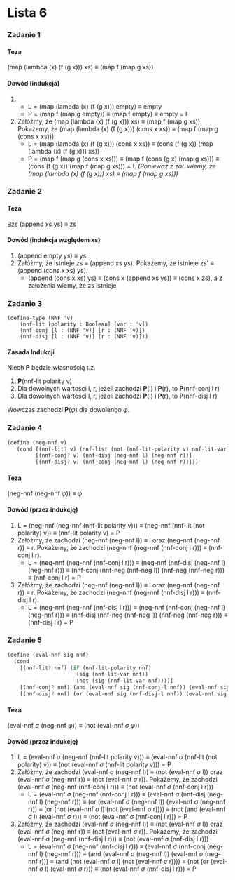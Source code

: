 # Lista 6

### Zadanie 1

#### Teza

(map (lambda (x) (f (g x))) xs) $\equiv$ (map f (map g xs))

#### Dowód (indukcja)

 1. - L = (map (lambda (x) (f (g x))) empty) $\equiv$ empty
    - P = (map f (map g empty)) $\equiv$ (map f empty) $\equiv$ empty = L
2. Załóżmy, że (map (lambda (x) (f (g x))) xs) $\equiv$ (map f (map g xs)). Pokażemy, że (map (lambda (x) (f (g x))) (cons x xs)) $\equiv$ (map f (map g (cons x xs))).
   - L = (map (lambda (x) (f (g x))) (cons x xs)) $\equiv$ (cons (f (g x)) (map (lambda (x) (f (g x))) xs))
   - P = (map f (map g (cons x xs))) $\equiv$ (map f (cons (g x) (map g xs))) $\equiv$ (cons (f (g x)) (map f (map g xs))) = L *(Ponieważ z zał. wiemy, że (map (lambda (x) (f (g x))) xs) $\equiv$ (map f (map g xs)))*

### Zadanie 2

#### Teza

$\exists$zs (append xs ys) $\equiv$ zs

#### Dowód (indukcja względem xs)

1. (append empty ys) $\equiv$ ys
2. Załóżmy, że istnieje zs $\equiv$ (append xs ys). Pokażemy, że istnieje zs' $\equiv$ (append (cons x xs) ys).
   - (append (cons x xs) ys) $\equiv$ (cons x (append xs ys)) $\equiv$ (cons x zs), a z założenia wiemy, że zs istnieje

### Zadanie 3

```racket
(define-type (NNF 'v)
    (nnf-lit [polarity : Boolean] [var : 'v])
    (nnf-conj [l : (NNF 'v)] [r : (NNF 'v)])
    (nnf-disj [l : (NNF 'v)] [r : (NNF 'v)]))
```

#### Zasada Indukcji

Niech **P** będzie własnością t.ż.
1. **P**(nnf-lit polarity v)
2. Dla dowolnych wartości l, r, jeżeli zachodzi **P**(l) i **P**(r), to **P**(nnf-conj l r)
3. Dla dowolnych wartości l, r, jeżeli zachodzi **P**(l) i **P**(r), to **P**(nnf-disj l r)

Wówczas zachodzi **P**($\varphi$) dla dowolengo $\varphi$.

### Zadanie 4

```rust
(define (neg-nnf v)
   (cond [(nnf-lit? v) (nnf-list (not (nnf-lit-polarity v) nnf-lit-var))]
         [(nnf-conj? v) (nnf-disj (neg-nnf l) (neg-nnf r))]
         [(nnf-disj? v) (nnf-conj (neg-nnf l) (neg-nnf r))]))
```

#### Teza

(neg-nnf (neg-nnf $\varphi$)) $\equiv$ $\varphi$

#### Dowód (przez indukcję)

1. L = (neg-nnf (neg-nnf (nnf-lit polarity v))) $\equiv$ (neg-nnf (nnf-lit (not polarity) v)) $\equiv$ (nnf-lit polarity v) = P
2. Załóżmy, że zachodzi (neg-nnf (neg-nnf l)) $\equiv$ l oraz (neg-nnf (neg-nnf r)) $\equiv$ r. Pokażemy, że zachodzi (neg-nnf (neg-nnf (nnf-conj l r))) $\equiv$ (nnf-conj l r).
   - L = (neg-nnf (neg-nnf (nnf-conj l r))) $\equiv$ (neg-nnf (nnf-disj (neg-nnf l) (neg-nnf r))) $\equiv$ (nnf-conj (nnf-neg (nnf-neg l)) (nnf-neg (nnf-neg r))) $\equiv$ (nnf-conj l r) = P
3. Załóżmy, że zachodzi (neg-nnf (neg-nnf l)) $\equiv$ l oraz (neg-nnf (neg-nnf r)) $\equiv$ r. Pokażemy, że zachodzi (neg-nnf (neg-nnf (nnf-disj l r))) $\equiv$ (nnf-disj l r).
   - L = (neg-nnf (neg-nnf (nnf-disj l r))) $\equiv$ (neg-nnf (nnf-conj (neg-nnf l) (neg-nnf r))) $\equiv$ (nnf-disj (nnf-neg (nnf-neg l)) (nnf-neg (nnf-neg r))) $\equiv$ (nnf-disj l r) = P

### Zadanie 5

```rust
(define (eval-nnf sig nnf)
  (cond 
    [(nnf-lit? nnf) (if (nnf-lit-polarity nnf)
                      (sig (nnf-lit-var nnf))
                      (not (sig (nnf-lit-var nnf))))]
    [(nnf-conj? nnf) (and (eval-nnf sig (nnf-conj-l nnf)) (eval-nnf sig (nnf-conj-r nnf)))]
    [(nnf-disj? nnf) (or (eval-nnf sig (nnf-disj-l nnf)) (eval-nnf sig (nnf-disj-r nnf)))]))
```
#### Teza

(eval-nnf $\sigma$ (neg-nnf $\varphi$)) $\equiv$ (not (eval-nnf $\sigma$ $\varphi$))

#### Dowód (przez indukcję)

1. L = (eval-nnf $\sigma$ (neg-nnf (nnf-lit polarity v))) $\equiv$ (eval-nnf $\sigma$ (nnf-lit (not polarity) v)) $\equiv$ (not (eval-nnf $\sigma$ (nnf-lit polarity v))) = P
2. Załóżmy, że zachodzi (eval-nnf $\sigma$ (neg-nnf l)) $\equiv$ (not (eval-nnf $\sigma$ l)) oraz (eval-nnf $\sigma$ (neg-nnf r)) $\equiv$ (not (eval-nnf $\sigma$ r)). Pokażemy, że zachodzi (eval-nnf $\sigma$ (neg-nnf (nnf-conj l r))) $\equiv$ (not (eval-nnf $\sigma$ (nnf-conj l r)))
   - L = (eval-nnf $\sigma$ (neg-nnf (nnf-conj l r))) $\equiv$ (eval-nnf $\sigma$ (nnf-disj (neg-nnf l) (neg-nnf r))) $\equiv$ (or (eval-nnf $\sigma$ (neg-nnf l)) (eval-nnf $\sigma$ (neg-nnf r))) $\equiv$ (or (not (eval-nnf $\sigma$ l) (not (eval-nnf $\sigma$ r)))) $\equiv$ (not (and (eval-nnf $\sigma$ l) (eval-nnf $\sigma$ r))) $\equiv$ (not (eval-nnf $\sigma$ (nnf-conj l r))) = P
3. Załóżmy, że zachodzi (eval-nnf $\sigma$ (neg-nnf l)) $\equiv$ (not (eval-nnf $\sigma$ l)) oraz (eval-nnf $\sigma$ (neg-nnf r)) $\equiv$ (not (eval-nnf $\sigma$ r)). Pokażemy, że zachodzi (eval-nnf $\sigma$ (neg-nnf (nnf-disj l r))) $\equiv$ (not (eval-nnf $\sigma$ (nnf-disj l r)))
   - L = (eval-nnf $\sigma$ (neg-nnf (nnf-disj l r))) $\equiv$ (eval-nnf $\sigma$ (nnf-conj (neg-nnf l) (neg-nnf r))) $\equiv$ (and (eval-nnf $\sigma$ (neg-nnf l)) (eval-nnf $\sigma$ (neg-nnf r))) $\equiv$ (and (not (eval-nnf $\sigma$ l) (not (eval-nnf $\sigma$ r)))) $\equiv$ (not (or (eval-nnf $\sigma$ l) (eval-nnf $\sigma$ r))) $\equiv$ (not (eval-nnf $\sigma$ (nnf-disj l r))) = P